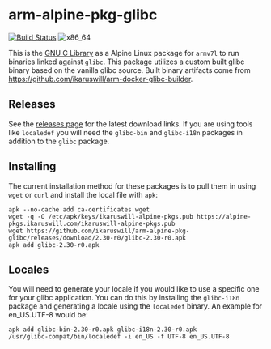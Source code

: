 # arm-alpine-pkg-glibc

[![Build Status](https://drone.ikaruswill.com/api/badges/ikaruswill/arm-alpine-pkg-glibc/status.svg)](https://drone.ikaruswill.com/ikaruswill/arm-alpine-pkg-glibc) ![x86_64](https://img.shields.io/badge/armv7l-supported-brightgreen.svg)

This is the [GNU C Library](https://gnu.org/software/libc/) as a Alpine Linux package for `armv7l` to run binaries linked against `glibc`. This package utilizes a custom built glibc binary based on the vanilla glibc source. Built binary artifacts come from https://github.com/ikaruswill/arm-docker-glibc-builder.

## Releases

See the [releases page](https://github.com/sgerrand/alpine-pkg-glibc/releases) for the latest download links. If you are using tools like `localedef` you will need the `glibc-bin` and `glibc-i18n` packages in addition to the `glibc` package.

## Installing

The current installation method for these packages is to pull them in using `wget` or `curl` and install the local file with `apk`:

    apk --no-cache add ca-certificates wget
    wget -q -O /etc/apk/keys/ikaruswill-alpine-pkgs.pub https://alpine-pkgs.ikaruswill.com/ikaruswill-alpine-pkgs.pub
    wget https://github.com/ikaruswill/arm-alpine-pkg-glibc/releases/download/2.30-r0/glibc-2.30-r0.apk
    apk add glibc-2.30-r0.apk

## Locales

You will need to generate your locale if you would like to use a specific one for your glibc application. You can do this by installing the `glibc-i18n` package and generating a locale using the `localedef` binary. An example for en_US.UTF-8 would be:

    apk add glibc-bin-2.30-r0.apk glibc-i18n-2.30-r0.apk
    /usr/glibc-compat/bin/localedef -i en_US -f UTF-8 en_US.UTF-8
